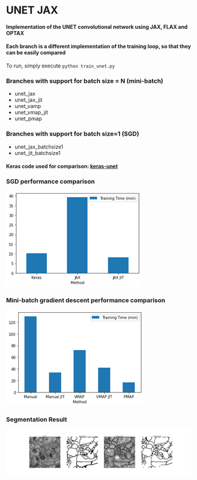 # UNET JAX

#### Implementation of the UNET convolutional network using JAX, FLAX and OPTAX

#### Each branch is a different implementation of the training loop, so that they can be easily compared

To run, simply execute `python train_unet.py`

### Branches with support for batch size = N (mini-batch)

* unet_jax
* unet_jax_jit
* unet_vamp
* unet_vmap_jit
* unet_pmap

### Branches with support for batch size=1 (SGD)

* unet_jax_batchsize1
* unet_jit_batchsize1

#### Keras code used for comparison: [keras-unet](https://github.com/karolzak/keras-unet)

### SGD performance comparison

![batchsize1](docs/batchsize1_comp.png)

### Mini-batch gradient descent performance comparison

![batchsize4](docs/batchsize4_comp.png)

### Segmentation Result

![seg_result](docs/segm_result.png)
